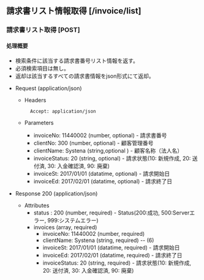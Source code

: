 ## 請求書リスト情報取得 [/invoice/list]
 
### 請求書リスト取得 [POST]
 
#### 処理概要
 
* 検索条件に該当する請求書番号リスト情報を返す。
* 必須検索項目は無し。
* 返却は該当するすべての請求書情報をjson形式にて返却。

+ Request (application/json)

    + Headers

            Accept: application/json

    + Parameters
 
        + invoiceNo: 11440002 (number, optional) - 請求書番号
        + clientNo: 300 (number, optional) - 顧客管理番号
        + clientName: Systena (string,optional ) - 顧客名称（法人名）
        + invoiceStatus: 20 (string, optional) - 請求状態(10: 新規作成, 20: 送付済, 30: 入金確認済, 90: 廃棄)
        + invoiceSt: 2017/01/01 (datatime, optional) - 請求開始日
        + invoiceEd: 2017/02/01 (datatime, optional) - 請求終了日

+ Response 200 (application/json)
 
    + Attributes
        + status : 200 (number, required) - Status(200:成功, 500:Serverエラー, 999:システムエラー)
        + invoices (array, required)
            + invoiceNo: 11440002 (number, required)
            + clientName: Systena (string, required) -- (6)
            + invoiceSt: 2017/01/01 (datatime, required) - 請求開始日
            + invoiceEd: 2017/02/01 (datatime, required) - 請求終了日
            + invoiceStatus: 20 (string, required) - 請求状態(10: 新規作成, 20: 送付済, 30: 入金確認済, 90: 廃棄)
